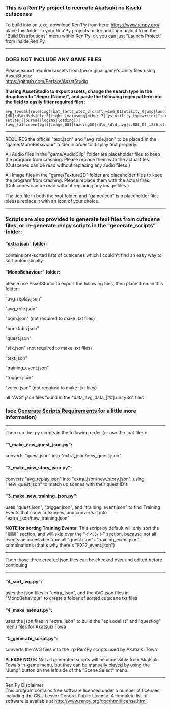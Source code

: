 ### This is a Ren'Py project to recreate Akatsuki no Kiseki cutscenes

To build into an .exe, download Ren'Py from here: https://www.renpy.org/
place this folder in your Ren'Py projects folder and then build it from the "Build Distributions" menu within Ren'Py.
or, you can just "Launch Project" from inside Ren'Py.

---

### DOES NOT INCLUDE ANY GAME FILES

Please export required assets from the original game's Unity files using AssetStudio:  
<https://github.com/Perfare/AssetStudio>

**If using AssetStudio to export assets, change the search type in the dropdown to "Regex (Name)", and paste the following regex pattern into the field to easily filter required files:**

	avg_(vocal|role|img)|bat_(arts_wt02_2|craft_wind_01|utility_(jump|landing))|bcv_(oc00(1|2|3|4_hurt_02|6_(com_01|hurt_01)|8_c0(1_01|3_02))|sc020_sc01_0(4|5))|common_|dun_obj005_01_01|ed7v|^[eE][dD]\d\d\d\d$|elc_5|fight_|mainsong|other_7|sys_utility_typewriter|^text$|(atlas_(journal|login$|loading))|(avg_(a1screen|bg))|image_001|loading00|\d\d_\d\d_avg|sc085_01_i256|startbackground

---

REQUIRES the official "text.json" and "avg_role.json" to be placed in the "game/MonoBehaviour" folder in order to display text properly.

All Audio files in the "game/AudioClip" folder are placeholder files to keep the program from crashing.
Please replace them with the actual files.
(Cutscenes can be read without replacing any audio filess.)

All Image files in the "game/Texture2D" folder are placeholder files to keep the program from crashing.
Pleace replace them with the actual files.
(Cutscenes can be read without replacing any image files.)

The .ico file in both the root folder, and "game/icon" is a placeholder file, please replace it with an icon of your choice.

---

### Scripts are also provided to generate text files from cutscene files, or re-generate renpy scripts in the "generate_scripts" folder:

#### "extra json" folder: 
contains pre-sorted lists of cutscenes which I couldn't find an easy way to sort automatically

#### "MonoBehaviour" folder:  
please use AssetStudio to export the following files, then place them in this folder:

 "avg_replay.json"

 "avg_role.json"

 "bgm.json" (not required to make .txt files)

 "booktabs.json"

 "quest.json"

 "sfx.json" (not required to make .txt files)

 "text.json"

 "training_event.json"

 "trigger.json"

 "voice.json" (not required to make .txt files)


 all "AVG" json files found in the "data_avg_data_[##].unity3d" files

### (see [Generate Scripts Requirements](generate_scripts/MonoBehaviour/REQUIREMENTS.md) for a little more information)

---
Then run the .py scripts in the following order (or use the .bat files):

#### "1_make_new_quest_json.py":  
converts "quest.json" into "extra_json/new_quest.json" 

#### "2_make_new_story_json.py":  
converts "avg_replay.json" into "extra_json/new_story.json", using "new_quest.json" to match up scenes with their quest ID's

#### "3_make_new_training_json.py":  
uses "quest.json", "trigger.json", and "training_event.json" to find Training Events that show cutscenes, and converts it into "extra_json/new_training.json"

**NOTE for sorting Training Events:** This script by default will only sort the "訓練" section, and will skip over the "イベント" section, because not all events ae accessible from all "quest.json"+"training_event.json" combinations (that's why there's "EX12_event.json")

---

Then those three created json files can be checked over and edited before continuing

---

#### "4_sort_avg.py":  
uses the json files in "extra_json", and the AVG json files in "MonoBehaviour" to create a folder of sorted cutscene txt files

#### "4_make_menus.py":  
uses the json files in "extra_json" to build the "episodelist" and "questlog" menu files for Akatsuki Towa

#### "5_generate_script.py":  
converts the AVG files into the .rp Ren'Py scripts used by Akatsuki Towa

**PLEASE NOTE:** Not all generated scripts will be accessible from Akatsuki Towa's in-game menu, but they can be manually played by using the "Jump" button on the left side of the "Scene Select" menu.

---

Ren'Py Disclaimer:  
This program contains free software licensed under a number of licenses,
including the GNU Lesser General Public License. A complete list of software
is available at http://www.renpy.org/doc/html/license.html.
